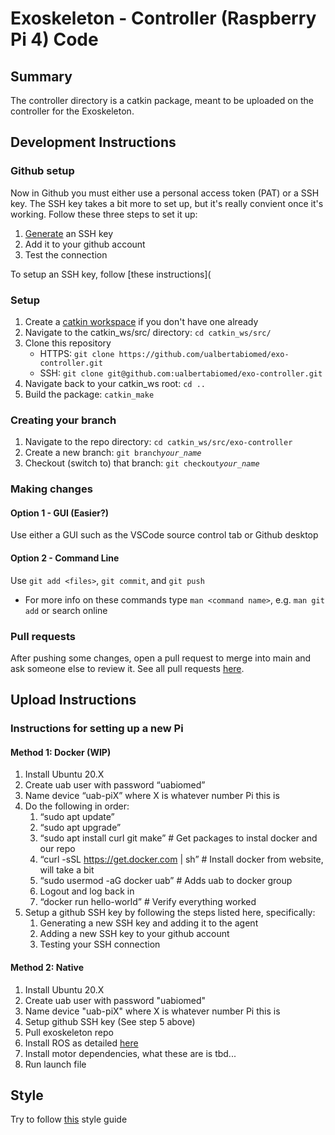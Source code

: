 # Exoskeleton - Controller (Raspberry Pi 4) Code

## Summary

The controller directory is a catkin package, meant to be uploaded on the controller for the Exoskeleton.

## Development Instructions

### Github setup

Now in Github you must either use a personal access token (PAT) or a SSH key. The SSH key takes a bit more to set up, but it's really convient once it's working. Follow these three steps to set it up:

1. [Generate](https://docs.github.com/en/authentication/connecting-to-github-with-ssh/generating-a-new-ssh-key-and-adding-it-to-the-ssh-agent) an SSH key
2. Add it to your github account
3. Test the connection

To setup an SSH key, follow [these instructions](

### Setup

1. Create a [catkin workspace](http://wiki.ros.org/catkin/Tutorials/create_a_workspace) if you don't have one already
2. Navigate to the catkin_ws/src/ directory: `cd catkin_ws/src/`
3. Clone this repository
   - HTTPS: `git clone https://github.com/ualbertabiomed/exo-controller.git`
   - SSH: `git clone git@github.com:ualbertabiomed/exo-controller.git`
4. Navigate back to your catkin_ws root: `cd ..`
5. Build the package: `catkin_make`

### Creating your branch

1. Navigate to the repo directory: `cd catkin_ws/src/exo-controller`
2. Create a new branch: `git branch`*`your_name`*
3. Checkout (switch to) that branch: `git checkout`*`your_name`*

### Making changes
#### Option 1 - GUI (Easier?)
   Use either a GUI such as the VSCode source control tab or Github desktop
#### Option 2 - Command Line
Use `git add <files>`, `git commit`, and `git push`
- For more info on these commands type `man <command name>`, e.g. `man git add` or search online

### Pull requests

After pushing some changes, open a pull request to merge into main and ask someone else to review it. See all pull requests [here](https://github.com/ualbertabiomed/exo-controller/pulls).

## Upload Instructions

### Instructions for setting up a new Pi

#### Method 1: Docker (WIP)
1. Install Ubuntu 20.X
2. Create uab user with password “uabiomed”
3. Name device “uab-piX” where X is whatever number Pi this is
4. Do the following in order:
   1. “sudo apt update”
   2. “sudo apt upgrade”
   3. “sudo apt install curl git make” # Get packages to instal docker and our repo
   4. “curl -sSL https://get.docker.com | sh” # Install docker from website, will take a bit
   5. “sudo usermod -aG docker uab” # Adds uab to docker group
   6. Logout and log back in
   7. “docker run hello-world” # Verify everything worked
5. Setup a github SSH key by following the steps listed here, specifically:
   1. Generating a new SSH key and adding it to the agent
   2. Adding a new SSH key to your github account
   3. Testing your SSH connection

#### Method 2: Native
1. Install Ubuntu 20.X
2. Create uab user with password "uabiomed"
3. Name device "uab-piX" where X is whatever number Pi this is
4. Setup github SSH key (See step 5 above)
5. Pull exoskeleton repo
6. Install ROS as detailed [here](http://wiki.ros.org/noetic/Installation/Ubuntu)
7. Install motor dependencies, what these are is tbd...
8. Run launch file

## Style

Try to follow [this](http://wiki.ros.org/PyStyleGuide) style guide 
